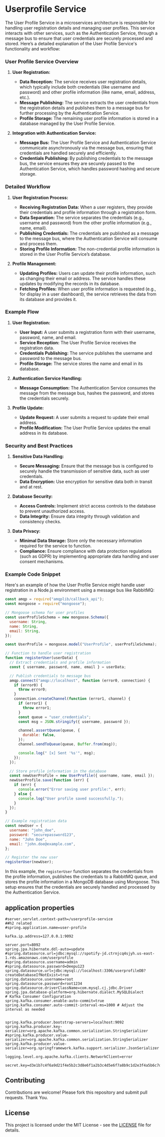 # Userprofile Service

The User Profile Service in a microservices architecture is responsible for handling user registration details and managing user profiles. This service interacts with other services, such as the Authentication Service, through a message bus to ensure that user credentials are securely processed and stored. Here’s a detailed explanation of the User Profile Service's functionality and workflow:

### User Profile Service Overview

1. **User Registration:**

   - **Data Reception:** The service receives user registration details, which typically include both credentials (like username and password) and other profile information (like name, email, address, etc.).
   - **Message Publishing:** The service extracts the user credentials from the registration details and publishes them to a message bus for further processing by the Authentication Service.
   - **Profile Storage:** The remaining user profile information is stored in a database managed by the User Profile Service.

2. **Integration with Authentication Service:**
   - **Message Bus:** The User Profile Service and Authentication Service communicate asynchronously via the message bus, ensuring that credentials are handled securely and efficiently.
   - **Credentials Publishing:** By publishing credentials to the message bus, the service ensures they are securely passed to the Authentication Service, which handles password hashing and secure storage.

### Detailed Workflow

1. **User Registration Process:**

   - **Receiving Registration Data:** When a user registers, they provide their credentials and profile information through a registration form.
   - **Data Separation:** The service separates the credentials (e.g., username and password) from the other profile information (e.g., name, email).
   - **Publishing Credentials:** The credentials are published as a message to the message bus, where the Authentication Service will consume and process them.
   - **Storing Profile Information:** The non-credential profile information is stored in the User Profile Service’s database.

2. **Profile Management:**
   - **Updating Profiles:** Users can update their profile information, such as changing their email or address. The service handles these updates by modifying the records in its database.
   - **Fetching Profiles:** When user profile information is requested (e.g., for display in a user dashboard), the service retrieves the data from its database and provides it.

### Example Flow

1. **User Registration:**

   - **User Input:** A user submits a registration form with their username, password, name, and email.
   - **Service Reception:** The User Profile Service receives the registration data.
   - **Credentials Publishing:** The service publishes the username and password to the message bus.
   - **Profile Storage:** The service stores the name and email in its database.

2. **Authentication Service Handling:**

   - **Message Consumption:** The Authentication Service consumes the message from the message bus, hashes the password, and stores the credentials securely.

3. **Profile Update:**
   - **Update Request:** A user submits a request to update their email address.
   - **Profile Modification:** The User Profile Service updates the email address in its database.

### Security and Best Practices

1. **Sensitive Data Handling:**

   - **Secure Messaging:** Ensure that the message bus is configured to securely handle the transmission of sensitive data, such as user credentials.
   - **Data Encryption:** Use encryption for sensitive data both in transit and at rest.

2. **Database Security:**

   - **Access Controls:** Implement strict access controls to the database to prevent unauthorized access.
   - **Data Integrity:** Ensure data integrity through validation and consistency checks.

3. **Data Privacy:**
   - **Minimal Data Storage:** Store only the necessary information required for the service to function.
   - **Compliance:** Ensure compliance with data protection regulations (such as GDPR) by implementing appropriate data handling and user consent mechanisms.

### Example Code Snippet

Here's an example of how the User Profile Service might handle user registration in a Node.js environment using a message bus like RabbitMQ:

```javascript
const amqp = require("amqplib/callback_api");
const mongoose = require("mongoose");

// Mongoose schema for user profiles
const userProfileSchema = new mongoose.Schema({
  username: String,
  name: String,
  email: String,
});

const UserProfile = mongoose.model("UserProfile", userProfileSchema);

// Function to handle user registration
function registerUser(userData) {
  // Extract credentials and profile information
  const { username, password, name, email } = userData;

  // Publish credentials to message bus
  amqp.connect("amqp://localhost", function (error0, connection) {
    if (error0) {
      throw error0;
    }
    connection.createChannel(function (error1, channel) {
      if (error1) {
        throw error1;
      }
      const queue = "user_credentials";
      const msg = JSON.stringify({ username, password });

      channel.assertQueue(queue, {
        durable: false,
      });
      channel.sendToQueue(queue, Buffer.from(msg));

      console.log(" [x] Sent '%s'", msg);
    });
  });

  // Store profile information in the database
  const newUserProfile = new UserProfile({ username, name, email });
  newUserProfile.save(function (err) {
    if (err) {
      console.error("Error saving user profile:", err);
    } else {
      console.log("User profile saved successfully.");
    }
  });
}

// Example registration data
const newUser = {
  username: "john_doe",
  password: "securepassword123",
  name: "John Doe",
  email: "john.doe@example.com",
};

// Register the new user
registerUser(newUser);
```

In this example, the `registerUser` function separates the credentials from the profile information, publishes the credentials to a RabbitMQ queue, and stores the profile information in a MongoDB database using Mongoose. This setup ensures that the credentials are securely handled and processed by the Authentication Service.

## application properties

```properties
#server.servlet.context-path=/userprofile-service
##h2 related
#spring.application.name=user-profile

kafka.ip.address=127.0.0.1:9092

server.port=8092
spring.jpa.hibernate.ddl-auto=update
#spring.datasource.url=jdbc:mysql://spotify-jd.ctrnjcq4sjyh.us-east-1.rds.amazonaws.com/userprofile
#spring.datasource.username=admin
#spring.datasource.password=Deepu123
spring.datasource.url=jdbc:mysql://localhost:3306/userprofileDB?createDatabaseIfNotExist=true
spring.datasource.username=root
spring.datasource.password=root1234
spring.datasource.driverClassName=com.mysql.cj.jdbc.Driver
spring.jpa.database-platform=org.hibernate.dialect.MySQLDialect
# Kafka Consumer Configuration
spring.kafka.consumer.enable-auto-commit=true
spring.kafka.consumer.auto-commit-interval-ms=1000 # Adjust the interval as needed


spring.kafka.producer.bootstrap-servers=localhost:9092
spring.kafka.producer.key-serializer=org.apache.kafka.common.serialization.StringSerializer
#spring.kafka.producer.value-serializer=org.apache.kafka.common.serialization.StringSerializer
spring.kafka.producer.value-serializer=org.springframework.kafka.support.serializer.JsonSerializer

logging.level.org.apache.kafka.clients.NetworkClient=error

secret.key=d3e1b7c4f6a9d21f4e5b2c3d8e6f1a2b3c4d5e6f7a8b9c1d2e3f4a5b6c7d8e9f0
```

## Contributing

Contributions are welcome! Please fork this repository and submit pull requests. Thank You.

## License

This project is licensed under the MIT License - see the [LICENSE](./LICENSE.md) file for details.
